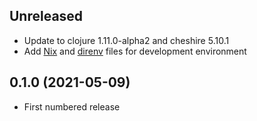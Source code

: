 ## Unreleased
* Update to clojure 1.11.0-alpha2 and cheshire 5.10.1
* Add [Nix](https://nixos.org/) and [direnv](https://direnv.net/) files for development environment

## 0.1.0 (2021-05-09)

* First numbered release
